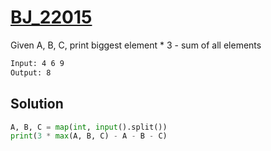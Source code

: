 # [BJ_22015](https://acmicpc.net/problem/22015)

Given A, B, C, print biggest element * 3 - sum of all elements

```txt
Input: 4 6 9
Output: 8
```

## Solution

```py
A, B, C = map(int, input().split())
print(3 * max(A, B, C) - A - B - C)
```
